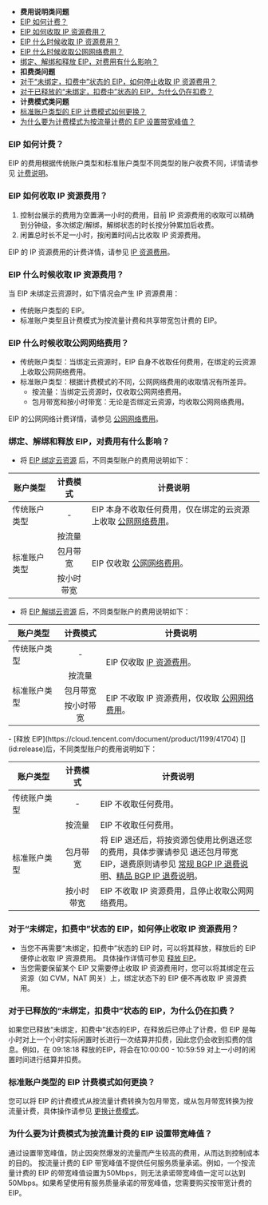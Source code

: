- **费用说明类问题**
 - [EIP 如何计费？](#10)
 - [EIP 如何收取 IP 资源费用？](#11)
 - [EIP 什么时候收取 IP 资源费用？](#12)
 - [EIP 什么时候收取公网网络费用？](#13)
 - [绑定、解绑和释放 EIP，对费用有什么影响？](#14)
- **扣费类问题**
 - [对于“未绑定，扣费中”状态的 EIP，如何停止收取 IP 资源费用？](#21)
 - [对于已释放的“未绑定，扣费中”状态的 EIP，为什么仍在扣费？](#22)
- **计费模式类问题**
 - [标准账户类型的 EIP 计费模式如何更换？](#31)
 - [为什么要为计费模式为按流量计费的 EIP 设置带宽峰值？](#32)

<span id = "10"></span>
### EIP 如何计费？
EIP 的费用根据传统账户类型和标准账户类型不同类型的账户收费不同，详情请参见 [计费说明](https://cloud.tencent.com/document/product/1199/41692)。

<span id = "11"></span>
### EIP 如何收取 IP 资源费用？
1. 控制台展示的费用为空置满一小时的费用，目前 IP 资源费用的收取可以精确到分钟级，多次绑定/解绑，解绑状态的时长按分钟累加后收费。
2. 闲置总时长不足一小时，按闲置时间占比收取 IP 资源费用。

EIP 的 IP 资源费用的计费详情，请参见 [IP 资源费用](https://cloud.tencent.com/document/product/1199/51694)。

<span id = "12"></span>
### EIP 什么时候收取 IP 资源费用？
当 EIP 未绑定云资源时，如下情况会产生 IP 资源费用：
- 传统账户类型的 EIP。
- 标准账户类型且计费模式为按流量计费和共享带宽包计费的 EIP。

<span id = "13"></span>
### EIP 什么时候收取公网网络费用？
- 传统账户类型：当绑定云资源时，EIP 自身不收取任何费用，在绑定的云资源上收取公网网络费用。
- 标准账户类型：根据计费模式的不同，公网网络费用的收取情况有所差异。
  - 按流量：当绑定云资源时，仅收取公网网络费用。
  - 包月带宽和按小时带宽：无论是否绑定云资源，均收取公网网络费用。

EIP 的公网网络计费详情，请参见 [公网网络费用](https://cloud.tencent.com/document/product/1199/51693)。

<span id = "14"></span>
### 绑定、解绑和释放 EIP，对费用有什么影响？
- 将 [EIP 绑定云资源](https://cloud.tencent.com/document/product/1199/41702)[](id:bind) 后，不同类型账户的费用说明如下：
<table>
<thead>
<tr>
<th>账户类型</th>
<th align="center">计费模式</th>
<th>计费说明</th>
</tr>
</thead>
<tbody><tr>
<td>传统账户类型</td>
<td align="center">-</td>
<td>EIP 本身不收取任何费用，仅在绑定的云资源上收取 <a href="https://cloud.tencent.com/document/product/213/10578" target="_blank">公网网络费用</a>。</td>
</tr>
<tr>
<td rowspan="3">标准账户类型</td>
<td align="center">按流量</td>
<td rowspan="3">EIP 仅收取 <a href="https://cloud.tencent.com/document/product/1199/41692#net" target="_blank">公网网络费用</a>。</td>
</tr>
<tr>
<td align="center">包月带宽</td>
</tr> 
<tr>
<td align="center">按小时带宽</td>
</tr>
</tbody></table>

- 将 [EIP 解绑云资源](https://cloud.tencent.com/document/product/1199/41703) [](id:udbind)后，不同类型账户的费用说明如下：
<table>
<thead>
<tr>
<th>账户类型</th>
<th align="center">计费模式</th>
<th>计费说明</th>
</tr>
</thead>
<tbody><tr>
<td>传统账户类型</td>
<td align="center">-</td>
<td rowspan="2">EIP 仅收取 <a href="https://cloud.tencent.com/document/product/1199/51694" target="_blank">IP 资源费用</a>。</td>
</tr>
<tr>
<td rowspan="3">标准账户类型</td>
<td align="center">按流量</td>
</tr>
 <tr>
<td align="center">包月带宽</td>
<td rowspan="2">EIP 不收取 IP 资源费用，仅收取 <a href="https://cloud.tencent.com/document/product/1199/41692#net" target="_blank">公网网络费用</a>。</td>
</tr> 
<tr>
<td align="center">按小时带宽</td>
</tr>
</tbody></table>
- [释放 EIP](https://cloud.tencent.com/document/product/1199/41704) [](id:release)后，不同类型账户的费用说明如下：
<table>
<thead>
<tr>
<th width="20%">账户类型</th>
<th width="15%" align="center">计费模式</th>
<th>计费说明</th>
</tr>
</thead>
<tbody><tr>
<td>传统账户类型</td>
<td align="center">-</td>
<td>EIP 不收取任何费用。</td>
</tr>
<tr>
<td rowspan="3">标准账户类型</td>
<td align="center">按流量</td>
<td>EIP 不收取任何费用。</td>
</tr>
<tr>
<td align="center">包月带宽</td>
<td>将 EIP 退还后，将按资源包使用比例退还您的费用，具体步骤请参见 退还包月带宽 EIP，退费原则请参见 <a href="https://cloud.tencent.com/document/product/1199/44366">常规 BGP IP 退费说明</a>、<a href="https://cloud.tencent.com/document/product/1199/79766">精品 BGP IP 退费说明</a>。</td>
</tr>
<tr>
<td align="center">按小时带宽</td>
<td>EIP 不收取 IP 资源费用，且停止收取公网网络费用。</td>
</tr>
</tbody>
</table>

<span id = "21"></span>
### 对于“未绑定，扣费中”状态的 EIP，如何停止收取 IP 资源费用？
- 当您不再需要“未绑定，扣费中”状态的 EIP 时，可以将其释放，释放后的 EIP 便停止收取 IP 资源费用。
  具体操作详情可参见 [释放 EIP](https://cloud.tencent.com/document/product/1199/41704)。
- 当您需要保留某个 EIP 又需要停止收取 IP 资源费用时，您可以将其绑定在云资源（如 CVM，NAT 网关）上，绑定状态下的 EIP 便不再收取 IP 资源费用。

<span id = "22"></span>
### 对于已释放的“未绑定，扣费中”状态的 EIP，为什么仍在扣费？
如果您已释放“未绑定，扣费中”状态的EIP，在释放后已停止了计费，但 EIP 是每小时对上一个小时实际闲置时长进行一次结算并扣费，因此您仍会收到扣费的信息。例如，在 09:18:18 释放的EIP，将会在10:00:00 - 10:59:59 对上一小时的闲置时间进行结算并扣费。

<span id = "31"></span>
### 标准账户类型的 EIP 计费模式如何更换？
您可以将 EIP 的计费模式从按流量计费转换为包月带宽，或从包月带宽转换为按流量计费，具体操作请参见 [更换计费模式](https://cloud.tencent.com/document/product/1199/43137#11)。

<span id = "32"></span>
### 为什么要为计费模式为按流量计费的 EIP 设置带宽峰值？
通过设置带宽峰值，防止因突然爆发的流量而产生较高的费用，从而达到控制成本的目的。
按流量计费的 EIP 带宽峰值不提供任何服务质量承诺。例如，一个按流量计费的 EIP 的带宽峰值设置为50Mbps，则无法承诺带宽峰值一定可以达到50Mbps。如果希望使用有服务质量承诺的带宽峰值，您需要购买按带宽计费的 EIP。
